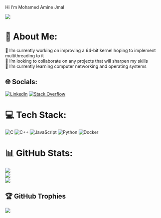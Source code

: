 Hi I'm Mohamed Amine Jmal

[![](https://visitcount.itsvg.in/api?id=Me9ded&icon=0&color=0)](https://visitcount.itsvg.in)
# 💫 About Me:
🔭 I’m currently working on improving a 64-bit kernel hoping to implement multithreading to it<br>👯 I’m looking to collaborate on any projects that will sharpen my skills<br>🌱 I’m currently learning computer networking and operating systems<br>


## 🌐 Socials:
[![LinkedIn](https://img.shields.io/badge/LinkedIn-%230077B5.svg?logo=linkedin&logoColor=white)](https://linkedin.com/in/mohamed-amine-jmal) [![Stack Overflow](https://img.shields.io/badge/-Stackoverflow-FE7A16?logo=stack-overflow&logoColor=white)](https://stackoverflow.com/users/amine-jmal) 

# 💻 Tech Stack:
![C](https://img.shields.io/badge/c-%2300599C.svg?style=for-the-badge&logo=c&logoColor=white) ![C++](https://img.shields.io/badge/c++-%2300599C.svg?style=for-the-badge&logo=c%2B%2B&logoColor=white) ![JavaScript](https://img.shields.io/badge/javascript-%23323330.svg?style=for-the-badge&logo=javascript&logoColor=%23F7DF1E) ![Python](https://img.shields.io/badge/python-3670A0?style=for-the-badge&logo=python&logoColor=ffdd54) ![Docker](https://img.shields.io/badge/docker-%230db7ed.svg?style=for-the-badge&logo=docker&logoColor=white)
# 📊 GitHub Stats:
![](https://github-readme-stats.vercel.app/api?username=Me9ded&theme=dark&hide_border=false&include_all_commits=false&count_private=false)<br/>
![](https://github-readme-streak-stats.herokuapp.com/?user=Me9ded&theme=dark&hide_border=false)<br/>
![](https://github-readme-stats.vercel.app/api/top-langs/?username=Me9ded&theme=dark&hide_border=false&include_all_commits=false&count_private=false&layout=compact)

## 🏆 GitHub Trophies
![](https://github-profile-trophy.vercel.app/?username=Me9ded&theme=radical&no-frame=false&no-bg=true&margin-w=4)


